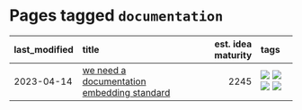 # Pages tagged `documentation`

|last_modified|title|est. idea maturity|tags
|:---|:---|---:|:---|
|2023-04-14|[we need a documentation embedding standard](../doc-embed-standard.md)|2245|[![](https://img.shields.io/badge/tag-accessibility-5d9a82)](../tags/accessibility.md) [![](https://img.shields.io/badge/tag-documentation-aa21fc)](../tags/documentation.md) [![](https://img.shields.io/badge/tag-standard-869bd0)](../tags/standard.md) [![](https://img.shields.io/badge/tag-tooling-c4c41f)](../tags/tooling.md)|